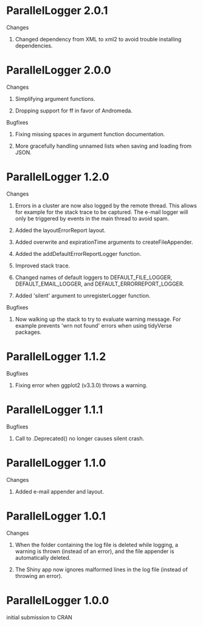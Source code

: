 ParallelLogger 2.0.1
====================

Changes

1. Changed dependency from XML to xml2 to avoid trouble installing dependencies.


ParallelLogger 2.0.0
====================

Changes

1. Simplifying argument functions.

2. Dropping support for ff in favor of Andromeda.

Bugfixes

1. Fixing missing spaces in argument function documentation.

2. More gracefully handling unnamed lists when saving and loading from JSON.


ParallelLogger 1.2.0
====================

Changes

1. Errors in a cluster are now also logged by the remote thread. This allows for example for the stack trace to be captured. The e-mail logger will only be triggered by events in the main thread to avoid spam.

2. Added the layoutErrorReport layout.

3. Added overwrite and expirationTime arguments to createFileAppender.

4. Added the addDefaultErrorReportLogger function. 

5. Improved stack trace.

6. Changed names of default loggers to DEFAULT_FILE_LOGGER, DEFAULT_EMAIL_LOGGER, and DEFAULT_ERRORREPORT_LOGGER.

7. Added 'silent' argument to unregisterLogger function.

Bugfixes

1. Now walking up the stack to try to evaluate warning message. For example prevents 'wrn not found' errors when using tidyVerse packages.


ParallelLogger 1.1.2
====================

Bugfixes

1. Fixing error when ggplot2 (v3.3.0) throws a warning.


ParallelLogger 1.1.1
====================

Bugfixes

1. Call to .Deprecated() no longer causes silent crash.


ParallelLogger 1.1.0
====================

Changes

1. Added e-mail appender and layout.


ParallelLogger 1.0.1
====================

Changes

1. When the folder containing the log file is deleted while logging, a warning is thrown (instead of an error), and the file appender is automatically deleted.

2. The Shiny app now ignores malformed lines in the log file (instead of throwing an error).


ParallelLogger 1.0.0
====================

initial submission to CRAN
